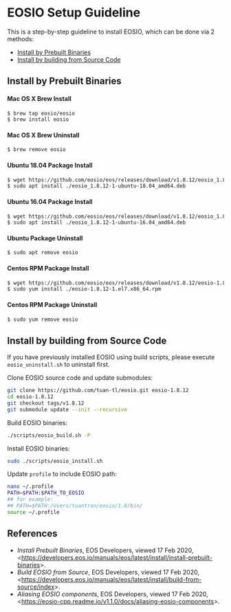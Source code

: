 
# EOSIO Setup Guideline
This is a step-by-step guideline to install EOSIO, which can be done via 2 methods:
* [Install by Prebuilt Binaries](#Install-by-Prebuilt-Binaries)
* [Install by building from Source Code](#Install-by-building-from-Source-Code)

## Install by Prebuilt Binaries
#### Mac OS X Brew Install
```sh
$ brew tap eosio/eosio
$ brew install eosio
```
#### Mac OS X Brew Uninstall
```sh
$ brew remove eosio
```
#### Ubuntu 18.04 Package Install
```sh
$ wget https://github.com/eosio/eos/releases/download/v1.8.12/eosio_1.8.12-1-ubuntu-18.04_amd64.deb
$ sudo apt install ./eosio_1.8.12-1-ubuntu-18.04_amd64.deb
```
#### Ubuntu 16.04 Package Install
```sh
$ wget https://github.com/eosio/eos/releases/download/v1.8.12/eosio_1.8.12-1-ubuntu-16.04_amd64.deb
$ sudo apt install ./eosio_1.8.12-1-ubuntu-16.04_amd64.deb
```
#### Ubuntu Package Uninstall
```sh
$ sudo apt remove eosio
```
#### Centos RPM Package Install
```sh
$ wget https://github.com/eosio/eos/releases/download/v1.8.12/eosio-1.8.12-1.el7.x86_64.rpm
$ sudo yum install ./eosio-1.8.12-1.el7.x86_64.rpm
```
#### Centos RPM Package Uninstall
```sh
$ sudo yum remove eosio
```

## Install by building from Source Code
If you have previously installed EOSIO using build scripts, please execute `eosio_uninstall.sh` to uninstall first.

Clone EOSIO source code and update submodules:
```sh
git clone https://github.com/tuan-tl/eosio.git eosio-1.8.12
cd eosio-1.8.12
git checkout tags/v1.8.12
git submodule update --init --recursive
```
Build EOSIO binaries:
```sh
./scripts/eosio_build.sh -P
```
Install EOSIO binaries:
```sh
sudo ./scripts/eosio_install.sh
```
Update `profile` to include EOSIO path:
```sh
nano ~/.profile
PATH=$PATH:$PATH_TO_EOSIO
## for example:
## PATH=$PATH:/Users/tuantran/eosio/1.8/bin/
source ~/.profile
```
## References
* _Install Prebuilt Binaries_, EOS Developers, viewed 17 Feb 2020, <<https://developers.eos.io/manuals/eos/latest/install/install-prebuilt-binaries>>.
* _Build EOSIO from Source_, EOS Developers, viewed 17 Feb 2020, <<https://developers.eos.io/manuals/eos/latest/install/build-from-source/index>>.
* _Aliasing EOSIO components_, EOS Developers, viewed 17 Feb 2020, <<https://eosio-cpp.readme.io/v1.1.0/docs/aliasing-eosio-components>>.
